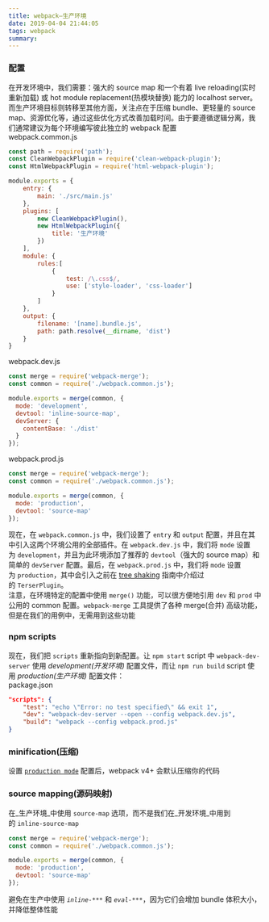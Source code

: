 ```yaml
---
title: webpack—生产环境
date: 2019-04-04 21:44:05
tags: webpack
summary:
---
```

<a name="224e2ccd"></a>
### 配置
在开发环境中，我们需要：强大的 source map 和一个有着 live reloading(实时重新加载) 或 hot module replacement(热模块替换) 能力的 localhost server。而生产环境目标则转移至其他方面，关注点在于压缩 bundle、更轻量的 source map、资源优化等，通过这些优化方式改善加载时间。由于要遵循逻辑分离，我们通常建议为每个环境编写彼此独立的 webpack 配置<br />webpack.common.js
```javascript
const path = require('path');
const CleanWebpackPlugin = require('clean-webpack-plugin');
const HtmlWebpackPlugin = require('html-webpack-plugin');

module.exports = {
    entry: {
        main: './src/main.js'
    },
    plugins: [
        new CleanWebpackPlugin(),
        new HtmlWebpackPlugin({
            title: '生产环境'
        })
    ],
    module: {
        rules:[
            {
                test: /\.css$/,
                use: ['style-loader', 'css-loader']
            }
        ]
    },
    output: {
        filename: '[name].bundle.js',
        path: path.resolve(__dirname, 'dist')
    }
}
```
webpack.dev.js
```javascript
const merge = require('webpack-merge');
const common = require('./webpack.common.js');

module.exports = merge(common, {
  mode: 'development',
  devtool: 'inline-source-map',
  devServer: {
    contentBase: './dist'
  }
});
```
webpack.prod.js
```javascript
const merge = require('webpack-merge');
const common = require('./webpack.common.js');

module.exports = merge(common, {
  mode: 'production',
  devtool: 'source-map'
});
```
现在，在 `webpack.common.js` 中，我们设置了 `entry` 和 `output` 配置，并且在其中引入这两个环境公用的全部插件。在 `webpack.dev.js` 中，我们将 `mode` 设置为 `development`，并且为此环境添加了推荐的 `devtool`（强大的 source map）和简单的 `devServer` 配置。最后，在 `webpack.prod.js` 中，我们将 `mode` 设置为 `production`，其中会引入之前在 [tree shaking](https://webpack.docschina.org/guides/tree-shaking) 指南中介绍过的 `TerserPlugin`。<br />注意，在环境特定的配置中使用 `merge()` 功能，可以很方便地引用 `dev` 和 `prod` 中公用的 common 配置。`webpack-merge` 工具提供了各种 merge(合并) 高级功能，但是在我们的用例中，无需用到这些功能
<a name="77fcf03f"></a>
### npm scripts
现在，我们把 `scripts` 重新指向到新配置。让 `npm start` script 中 `webpack-dev-server` 使用 _development(开发环境)_ 配置文件，而让 `npm run build` script 使用 _production(生产环境)_ 配置文件：<br />package.json
```json
"scripts": {
    "test": "echo \"Error: no test specified\" && exit 1",
    "dev": "webpack-dev-server --open --config webpack.dev.js",
    "build": "webpack --config webpack.prod.js"
}
```
<a name="27b7ce5e"></a>
### minification(压缩)
设置 [`production mode`](https://webpack.docschina.org/concepts/mode/#mode-production) 配置后，webpack v4+ 会默认压缩你的代码
<a name="fcb3d1ba"></a>
### source mapping(源码映射) 
在_生产环境_中使用 `source-map` 选项，而不是我们在_开发环境_中用到的 `inline-source-map`
```javascript
const merge = require('webpack-merge');
const common = require('./webpack.common.js');

module.exports = merge(common, {
  mode: 'production',
  devtool: 'source-map'
});
```
避免在生产中使用 _`inline-***`_ 和 _`eval-***`_，因为它们会增加 bundle 体积大小，并降低整体性能
